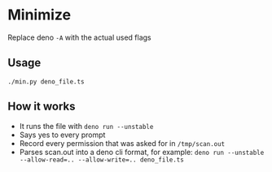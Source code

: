 # Minimize

Replace deno `-A` with the actual used flags

## Usage

`./min.py deno_file.ts`

## How it works

- It runs the file with `deno run --unstable`
- Says yes to every prompt
- Record every permission that was asked for in `/tmp/scan.out`
- Parses scan.out into a deno cli format, for example:
  `deno run --unstable --allow-read=.. --allow-write=.. deno_file.ts`
